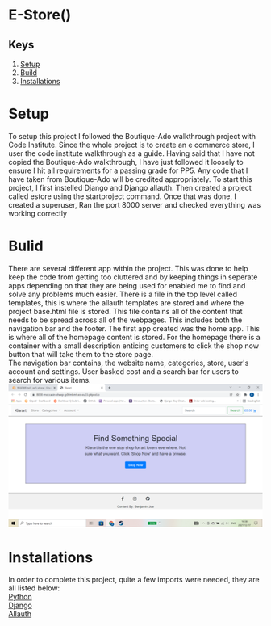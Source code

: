 # E-Store()

## Keys

1. [Setup](#setup)
2. [Build](#build)
3. [Installations](#installations)

<a href="setup"></a>
# Setup
To setup this project I followed the Boutique-Ado walkthrough project with Code Institute. Since the whole project is to create an e commerce store, I user the code institute walkthrough as a guide. Having said that I have not copied the Boutique-Ado walkthrough, I have just followed it loosely to ensure I hit all requirements for a passing grade for PP5. Any code that I have taken from Boutique-Ado will be credited appropriately.
To start this project, I first instelled Django and Django allauth. Then created a project called estore using the startproject command. Once that was done, I created a superuser, Ran the port 8000 server and checked everything was working correctly


<a href="build"></a>
# Bulid
There are several different app within the project. This was done to help keep the code from getting too cluttered and by keeping things in seperate apps depending on that they are being used for enabled me to find and solve any problems much easier. There is a file in the top level called templates, this is where the allauth templates are stored and where the project base.html file is stored. This file contains all of the content that needs to be spread across all of the webpages. This includes both the navigation bar and the footer.
The first app created was the home app. This is where all of the homepage content is stored. For the homepage there is a container with a small description enticing customers to click the shop now button that will take them to the store page.  
The navigation bar contains, the website name, categories, store, user's account and settings. User basked cost and a search bar for users to search for various items.  
<img src="./media/readme/homepage-1.png" alt="First view of homepage">

<a href="installations"></a>
# Installations
In order to complete this project, quite a few imports were needed, they are all listed below:  
[Python](https://www.python.org/)  
[Django](https://docs.djangoproject.com/en/4.0/)  
[Allauth](https://django-allauth.readthedocs.io/en/latest/installation.html)  

